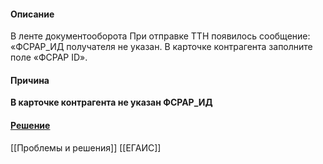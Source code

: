 #### Описание
В ленте документооборота При отправке ТТН появилось сообщение: «ФСРАР_ИД получателя не указан. В карточке контрагента заполните поле «ФСРАР ID».

#### Причина
**В карточке контрагента не указан ФСРАР_ИД**

#### [Решение](https://n.sbis.ru/article/13165966-e348-4c72-870e-60551399daee)


[[Проблемы и решения]]
[[ЕГАИС]]


